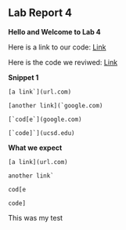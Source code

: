## Lab Report 4
**Hello and Welcome to Lab 4**

Here is a link to our code: [Link](https://github.com/vismaymanoj/markdown-parse)

Here is the code we reviwed: [Link](https://github.com/zhl010/markdown-parse)

**Snippet 1**

```[a link`](url.com)```

```[another link](`google.com)```

```[`cod[e`](google.com)```

```[`code]`](ucsd.edu)```

**What we expect**

```[a link](url.com)```

```another link` ```

```cod[e```

```code]```

This was my test
